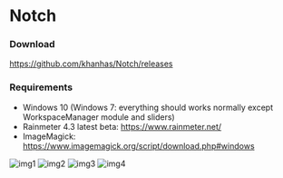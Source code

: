 # Notch

### Download
https://github.com/khanhas/Notch/releases

### Requirements
- Windows 10 (Windows 7: everything should works normally except WorkspaceManager module and sliders)
- Rainmeter 4.3 latest beta: https://www.rainmeter.net/
- ImageMagick: https://www.imagemagick.org/script/download.php#windows


![img1](https://i.imgur.com/fy2FPjN.png)
![img2](https://i.imgur.com/FrkJ9Ig.jpg)
![img3](https://i.imgur.com/3VEbQjK.jpg)
![img4](https://i.imgur.com/A3VpytK.jpg)

